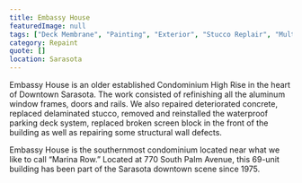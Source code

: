 ```yaml
---
title: Embassy House
featuredImage: null
tags: ["Deck Membrane", "Painting", "Exterior", "Stucco Replair", "Multi-Unit Residential"]
category: Repaint
quote: []
location: Sarasota
---
```

Embassy House is an older established Condominium High Rise in the heart of
Downtown Sarasota.  The work consisted of refinishing all the aluminum window
frames, doors and rails.  We also repaired deteriorated concrete, replaced
delaminated stucco, removed and reinstalled the waterproof parking deck system,
replaced broken screen block in the front of the building as well as repairing
some structural wall defects.

Embassy House is the southernmost condominium located near what we like to call
“Marina Row.” Located at 770 South Palm Avenue, this 69-unit building has been
part of the Sarasota downtown scene since 1975.
